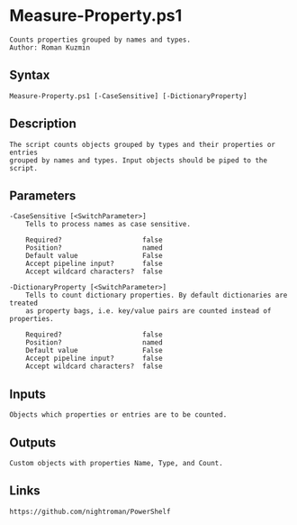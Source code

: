 # Measure-Property.ps1

```text
Counts properties grouped by names and types.
Author: Roman Kuzmin
```

## Syntax

```text
Measure-Property.ps1 [-CaseSensitive] [-DictionaryProperty]
```

## Description

```text
The script counts objects grouped by types and their properties or entries
grouped by names and types. Input objects should be piped to the script.
```

## Parameters

```text
-CaseSensitive [<SwitchParameter>]
    Tells to process names as case sensitive.
    
    Required?                    false
    Position?                    named
    Default value                False
    Accept pipeline input?       false
    Accept wildcard characters?  false
```

```text
-DictionaryProperty [<SwitchParameter>]
    Tells to count dictionary properties. By default dictionaries are treated
    as property bags, i.e. key/value pairs are counted instead of properties.
    
    Required?                    false
    Position?                    named
    Default value                False
    Accept pipeline input?       false
    Accept wildcard characters?  false
```

## Inputs

```text
Objects which properties or entries are to be counted.
```

## Outputs

```text
Custom objects with properties Name, Type, and Count.
```

## Links

```text
https://github.com/nightroman/PowerShelf
```
